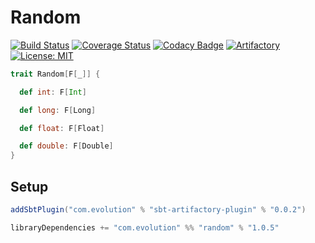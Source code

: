 # Random
[![Build Status](https://github.com/evolution-gaming/random/workflows/CI/badge.svg)](https://github.com/evolution-gaming/random/actions?query=workflow%3ACI)
[![Coverage Status](https://coveralls.io/repos/evolution-gaming/random/badge.svg)](https://coveralls.io/r/evolution-gaming/random)
[![Codacy Badge](https://app.codacy.com/project/badge/Grade/20c2455aa4e14e8a85b362f3e508383d)](https://app.codacy.com/gh/evolution-gaming/random/dashboard?utm_source=gh&utm_medium=referral&utm_content=&utm_campaign=Badge_grade)
[![Artifactory](https://img.shields.io/badge/Artifact-1.0.5-blue?logo=jfrog)](https://evolution.jfrog.io/ui/packages/gav:%2F%2Fcom.evolution:random_2.13)
[![License: MIT](https://img.shields.io/badge/License-MIT-yellowgreen.svg)](https://opensource.org/licenses/MIT)

```scala
trait Random[F[_]] {

  def int: F[Int]

  def long: F[Long]

  def float: F[Float]

  def double: F[Double]
}
```

## Setup

```scala
addSbtPlugin("com.evolution" % "sbt-artifactory-plugin" % "0.0.2")

libraryDependencies += "com.evolution" %% "random" % "1.0.5"
```
